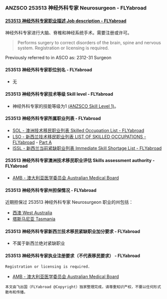 ### ANZSCO 253513 神经外科专家 Neurosurgeon - FLYabroad ###

####  [253513 神经外科专家职业描述 Job description - FLYabroad](http://www.flyabroadvisa.com/anzsco/2535.html#253513)

神经外科专家进行大脑、脊椎和神经系统手术。需要注册或许可。

> Performs surgery to correct disorders of the brain, spine and nervous system. Registration or licensing is required.

Previously referred to in ASCO as: 
2312-31 Surgeon

#### 253513 神经外科专家职位别名 - FLYabroad
 
- 无

#### 253513 神经外科专家技术等级 Skill level - FLYabroad

- 神经外科专家的技能等级为1 [(ANZSCO Skill Level 1)](http://www.flyabroadvisa.com/anzsco/)。

#### 253513 神经外科专家所属职业列表 - FLYabroad

- [SOL - 澳洲技术移民职业列表 Skilled Occupation List - FLYabroad](http://www.flyabroadvisa.com/sol/)
- [LSO - 新西兰技术移民职业列表 LIST OF SKILLED OCCUPATIONS - FLYabroad](http://nz.flyabroadvisa.com/lso/) - [Part A](parta)
- [ISSL - 新西兰当前紧缺职业列表 Immediate Skill Shortage List - FLYabroad](http://nz.flyabroadvisa.com/work-residence/issl.html)

#### 253513 神经外科专家澳洲技术移民职业评估 Skills assessment authority - FLYabroad

- [AMB - 澳大利亚医学委员会 Australian Medical Board](http://www.medicalboard.gov.au/)

#### 253513 神经外科专家州担保情况 - FLYabroad

近期担保过 253513 神经外科专家 Neurosurgeon 职业的州包括：

- [西澳 West Australia](http://www.flyabroadvisa.com/zdb/wa.html)
- [塔斯马尼亚 Tasmania](http://www.flyabroadvisa.com/zdb/tas.html)

#### 253513 神经外科专家新西兰技术移民紧缺职业加分要求 - FLYabroad

- 不属于新西兰绝对紧缺职业

#### 253513 神经外科专家执业注册要求（不代表移民要求） - FLYabroad

    Registration or licensing is required.

- [AMB - 澳大利亚医学委员会 Australian Medical Board](http://www.medicalboard.gov.au/)

`本文由飞出国（FLYabroad @Copyright）独家整理完成，请尊重知识产权，不要以任何形式散布和传播。`